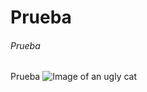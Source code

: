 # Prueba 
###### Prueba

Prueba 
![Image of an ugly cat](https://github.com/user-attachments/assets/6922eba8-d446-4096-b3ee-6b1ac5d17b23)
